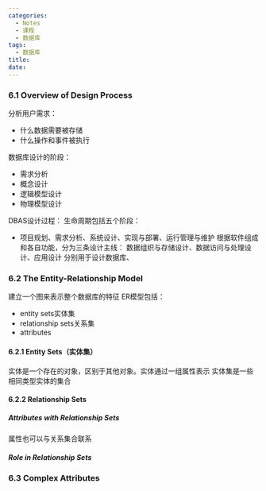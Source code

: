 ```yaml
---
categories:
  - Notes
  - 课程
  - 数据库
tags:
  - 数据库
title:
date:
---
```

### 6.1 Overview of Design Process
分析用户需求：
- 什么数据需要被存储
- 什么操作和事件被执行

数据库设计的阶段：
- 需求分析
- 概念设计
- 逻辑模型设计
- 物理模型设计

DBAS设计过程：
生命周期包括五个阶段：
- 项目规划、需求分析、系统设计、实现与部署、运行管理与维护
根据软件组成和各自功能，分为三条设计主线：
数据组织与存储设计、数据访问与处理设计、应用设计
分别用于设计数据库、

### 6.2 The Entity-Relationship Model
建立一个图来表示整个数据库的特征
ER模型包括：
- entity sets实体集
- relationship sets关系集
- attributes

#### 6.2.1 Entity Sets（实体集）
实体是一个存在的对象，区别于其他对象。实体通过一组属性表示
实体集是一些相同类型实体的集合

#### 6.2.2 Relationship Sets

##### Attributes with Relationship Sets
属性也可以与关系集合联系

##### Role in Relationship Sets


### 6.3 Complex Attributes
